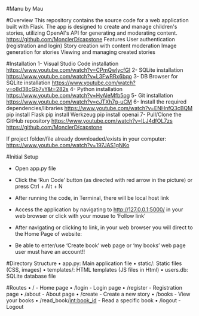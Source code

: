 #Manu by Mau

#Overview
This repository contains the source code for a web application built with Flask. The app is designed to create and manage children's stories, utilizing OpenAI's API for generating and moderating content.
https://github.com/MonclerD/capstone
Features
User authentication (registration and login)
Story creation with content moderation
Image generation for stories
Viewing and managing created stories

#Installation
1-	Visual Studio Code installation
https://www.youtube.com/watch?v=CPmQwlycfGI
2-	SQLite installation
https://www.youtube.com/watch?v=L3FwRRx6bqo
3-	DB Browser for SQLite installation
https://www.youtube.com/watch?v=o8d38cGb7vY&t=282s
4-	Python installation
https://www.youtube.com/watch?v=HyAleMfb5og
5-	Git installation
https://www.youtube.com/watch?v=cJTXh7g-uCM
6-	Install the required dependencies/libraries 
https://www.youtube.com/watch?v=ENHnfQ3cBQM
pip install Flask 
pip install Werkzeug 
pip install openai
7-	Pull/Clone the GitHub repository 
https://www.youtube.com/watch?v=ILJ4dfOL7zs
https://github.com/MonclerD/capstone

If project folder/file already downloaded/exists in your computer:
https://www.youtube.com/watch?v=197JAS1gNKo

#Initial Setup

-	Open app.py file 
-	Click the ‘Run Code’ button (as directed with red arrow in the picture) or press Ctrl + Alt + N

 

- After running the code, in Terminal, there will be local host link 
-	Access the application by navigating to http://127.0.0.1:5000/ in your web browser or click with your mouse to ‘Follow link’










-	After navigating or clicking to link, in your web browser you will direct to the Home Page of website:
 

  - Be able to enter/use ‘Create book’ web page or ‘my books’ web page user must have an account!!

 





#Directory Structure
•	app.py: Main application file
•	static/: Static files (CSS, images)
•	templates/: HTML templates (JS files in Html)
•	users.db: SQLite database file


#Routes
•	/ - Home page
•	/login - Login page
•	/register - Registration page
•	/about - About page
•	/create - Create a new story
•	/books - View your books
•	/read_book/<int:book_id> - Read a specific book
•	/logout - Logout


